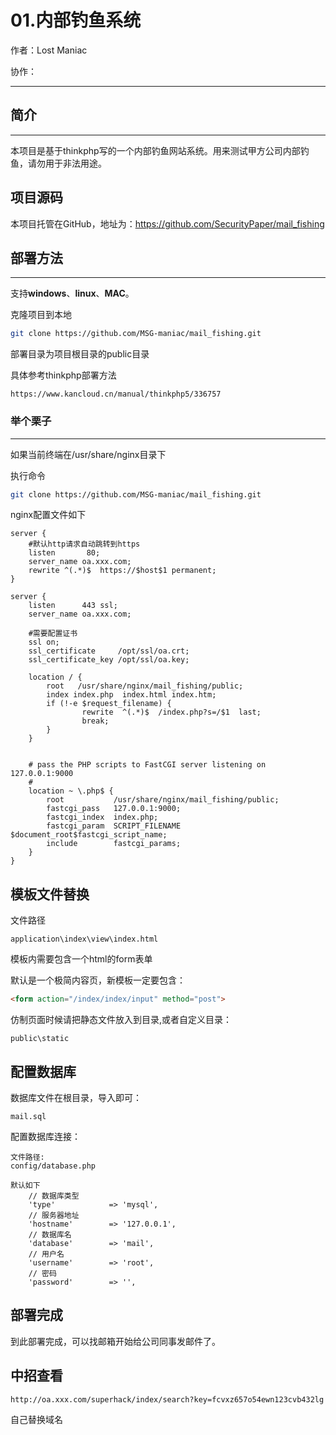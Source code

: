 
# 01.内部钓鱼系统

作者：Lost Maniac

协作：

-----

## 简介
---

本项目是基于thinkphp写的一个内部钓鱼网站系统。用来测试甲方公司内部钓鱼，请勿用于非法用途。

## 项目源码

本项目托管在GitHub，地址为：https://github.com/SecurityPaper/mail_fishing

## 部署方法
---

支持**windows**、**linux**、**MAC**。

克隆项目到本地
```bash
git clone https://github.com/MSG-maniac/mail_fishing.git
```
部署目录为项目根目录的public目录

具体参考thinkphp部署方法 
```url
https://www.kancloud.cn/manual/thinkphp5/336757
```

### 举个栗子
---
如果当前终端在/usr/share/nginx目录下

执行命令
```bash
git clone https://github.com/MSG-maniac/mail_fishing.git
```

nginx配置文件如下
```nginx
server {
    #默认http请求自动跳转到https
    listen       80;
    server_name oa.xxx.com;
    rewrite ^(.*)$  https://$host$1 permanent;
}

server {
    listen      443 ssl;
    server_name oa.xxx.com;

    #需要配置证书
    ssl on;
    ssl_certificate     /opt/ssl/oa.crt;
    ssl_certificate_key /opt/ssl/oa.key;

    location / {
        root   /usr/share/nginx/mail_fishing/public;
        index index.php  index.html index.htm;
        if (!-e $request_filename) {
                rewrite  ^(.*)$  /index.php?s=/$1  last;
                break;
        }
    }


    # pass the PHP scripts to FastCGI server listening on 127.0.0.1:9000
    #
    location ~ \.php$ {
        root           /usr/share/nginx/mail_fishing/public;
        fastcgi_pass   127.0.0.1:9000;
        fastcgi_index  index.php;
        fastcgi_param  SCRIPT_FILENAME   $document_root$fastcgi_script_name;
        include        fastcgi_params;
    }
}
```

## 模板文件替换

文件路径
```file
application\index\view\index.html
```
模板内需要包含一个html的form表单

默认是一个极简内容页，新模板一定要包含：
```html
<form action="/index/index/input" method="post">
```

仿制页面时候请把静态文件放入到目录,或者自定义目录：
```
public\static
```

## 配置数据库

数据库文件在根目录，导入即可：
```
mail.sql
```

配置数据库连接：
```
文件路径:
config/database.php

默认如下
    // 数据库类型
    'type'            => 'mysql',
    // 服务器地址
    'hostname'        => '127.0.0.1',
    // 数据库名
    'database'        => 'mail',
    // 用户名
    'username'        => 'root',
    // 密码
    'password'        => '',
```

## 部署完成

到此部署完成，可以找邮箱开始给公司同事发邮件了。

## 中招查看

```
http://oa.xxx.com/superhack/index/search?key=fcvxz657o54ewn123cvb432lg
```
自己替换域名